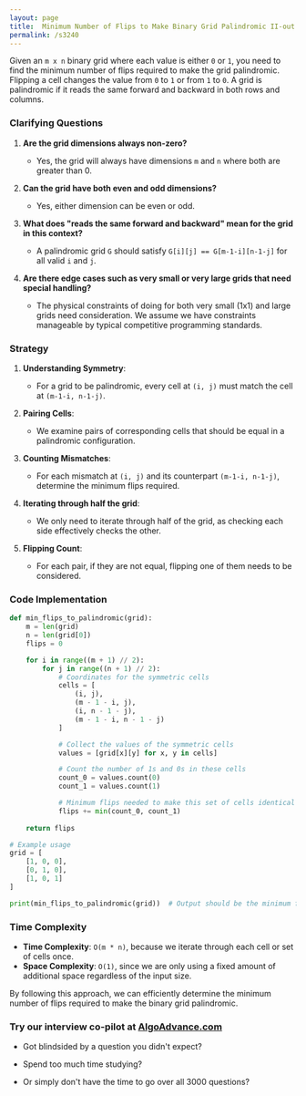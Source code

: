 ```yaml
---
layout: page
title:  Minimum Number of Flips to Make Binary Grid Palindromic II-out
permalink: /s3240
---
```


Given an `m x n` binary grid where each value is either `0` or `1`, you need to find the minimum number of flips required to make the grid palindromic. Flipping a cell changes the value from `0` to `1` or from `1` to `0`. A grid is palindromic if it reads the same forward and backward in both rows and columns. 

### Clarifying Questions

1. **Are the grid dimensions always non-zero?**
   - Yes, the grid will always have dimensions `m` and `n` where both are greater than 0.

2. **Can the grid have both even and odd dimensions?**
   - Yes, either dimension can be even or odd.

3. **What does "reads the same forward and backward" mean for the grid in this context?**
   - A palindromic grid `G` should satisfy `G[i][j] == G[m-1-i][n-1-j]` for all valid `i` and `j`.

4. **Are there edge cases such as very small or very large grids that need special handling?**
   - The physical constraints of doing for both very small (1x1) and large grids need consideration. We assume we have constraints manageable by typical competitive programming standards.

### Strategy

1. **Understanding Symmetry**:
   - For a grid to be palindromic, every cell at `(i, j)` must match the cell at `(m-1-i, n-1-j)`. 

2. **Pairing Cells**:
   - We examine pairs of corresponding cells that should be equal in a palindromic configuration.

3. **Counting Mismatches**:
   - For each mismatch at `(i, j)` and its counterpart `(m-1-i, n-1-j)`, determine the minimum flips required.

4. **Iterating through half the grid**:
   - We only need to iterate through half of the grid, as checking each side effectively checks the other.

5. **Flipping Count**:
   - For each pair, if they are not equal, flipping one of them needs to be considered.

### Code Implementation

```python
def min_flips_to_palindromic(grid):
    m = len(grid)
    n = len(grid[0])
    flips = 0

    for i in range((m + 1) // 2):
        for j in range((n + 1) // 2):
            # Coordinates for the symmetric cells
            cells = [
                (i, j),
                (m - 1 - i, j),
                (i, n - 1 - j),
                (m - 1 - i, n - 1 - j)
            ]

            # Collect the values of the symmetric cells
            values = [grid[x][y] for x, y in cells]

            # Count the number of 1s and 0s in these cells
            count_0 = values.count(0)
            count_1 = values.count(1)

            # Minimum flips needed to make this set of cells identical
            flips += min(count_0, count_1)
    
    return flips

# Example usage
grid = [
    [1, 0, 0],
    [0, 1, 0],
    [1, 0, 1]
]

print(min_flips_to_palindromic(grid))  # Output should be the minimum flips
```

### Time Complexity

- **Time Complexity**: `O(m * n)`, because we iterate through each cell or set of cells once.
- **Space Complexity**: `O(1)`, since we are only using a fixed amount of additional space regardless of the input size.

By following this approach, we can efficiently determine the minimum number of flips required to make the binary grid palindromic.


### Try our interview co-pilot at [AlgoAdvance.com](https://algoAdvance.com)

- Got blindsided by a question you didn't expect?

- Spend too much time studying?

- Or simply don't have the time to go over all 3000 questions?

